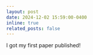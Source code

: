 ```yaml
---
layout: post
date: 2024-12-02 15:59:00-0400
inline: true
related_posts: false
---
```


I got my first paper published!
